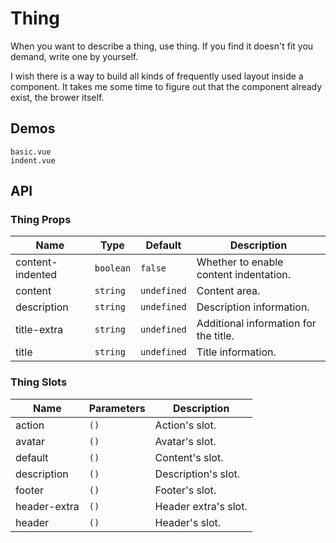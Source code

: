 # Thing

When you want to describe a thing, use thing. If you find it doesn't fit you demand, write one by yourself.

I wish there is a way to build all kinds of frequently used layout inside a component. It takes me some time to figure out that the component already exist, the brower itself.

## Demos

```demo
basic.vue
indent.vue
```

## API

### Thing Props

| Name | Type | Default | Description |
| --- | --- | --- | --- |
| content-indented | `boolean` | `false` | Whether to enable content indentation. |
| content | `string` | `undefined` | Content area. |
| description | `string` | `undefined` | Description information. |
| title-extra | `string` | `undefined` | Additional information for the title. |
| title | `string` | `undefined` | Title information. |

### Thing Slots

| Name         | Parameters | Description          |
| ------------ | ---------- | -------------------- |
| action       | `()`       | Action's slot.       |
| avatar       | `()`       | Avatar's slot.       |
| default      | `()`       | Content's slot.      |
| description  | `()`       | Description's slot.  |
| footer       | `()`       | Footer's slot.       |
| header-extra | `()`       | Header extra's slot. |
| header       | `()`       | Header's slot.       |
